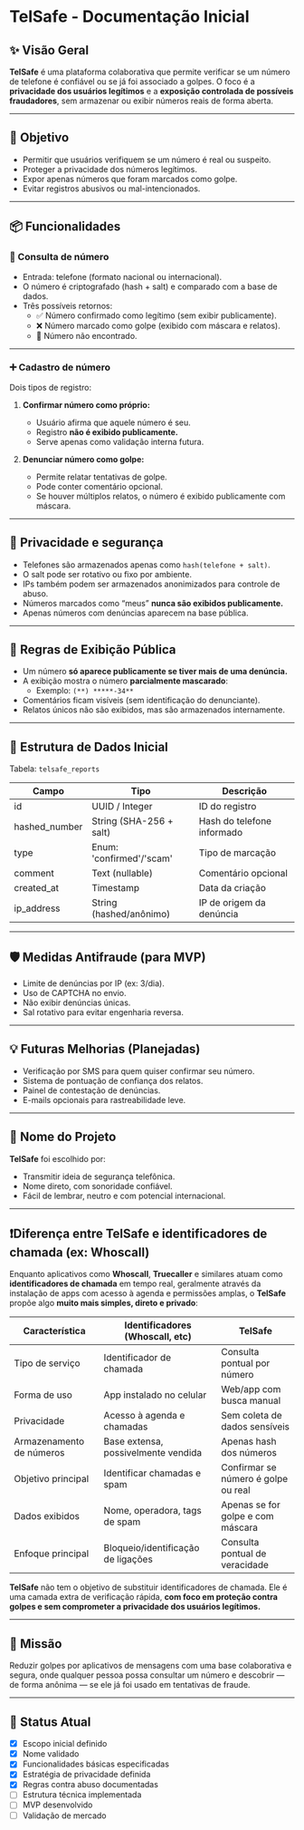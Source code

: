 
# TelSafe - Documentação Inicial

## ✨ Visão Geral

**TelSafe** é uma plataforma colaborativa que permite verificar se um número de telefone é confiável ou se já foi associado a golpes. O foco é a **privacidade dos usuários legítimos** e a **exposição controlada de possíveis fraudadores**, sem armazenar ou exibir números reais de forma aberta.

---

## 🎯 Objetivo

- Permitir que usuários verifiquem se um número é real ou suspeito.
- Proteger a privacidade dos números legítimos.
- Expor apenas números que foram marcados como golpe.
- Evitar registros abusivos ou mal-intencionados.

---

## 📦 Funcionalidades

### 🔎 Consulta de número

- Entrada: telefone (formato nacional ou internacional).
- O número é criptografado (hash + salt) e comparado com a base de dados.
- Três possíveis retornos:
  - ✅ Número confirmado como legítimo (sem exibir publicamente).
  - ❌ Número marcado como golpe (exibido com máscara e relatos).
  - 🚫 Número não encontrado.

---

### ➕ Cadastro de número

Dois tipos de registro:

1. **Confirmar número como próprio:**
   - Usuário afirma que aquele número é seu.
   - Registro **não é exibido publicamente.**
   - Serve apenas como validação interna futura.

2. **Denunciar número como golpe:**
   - Permite relatar tentativas de golpe.
   - Pode conter comentário opcional.
   - Se houver múltiplos relatos, o número é exibido publicamente com máscara.

---

## 🔐 Privacidade e segurança

- Telefones são armazenados apenas como `hash(telefone + salt)`.
- O salt pode ser rotativo ou fixo por ambiente.
- IPs também podem ser armazenados anonimizados para controle de abuso.
- Números marcados como “meus” **nunca são exibidos publicamente.**
- Apenas números com denúncias aparecem na base pública.

---

## 🧠 Regras de Exibição Pública

- Um número **só aparece publicamente se tiver mais de uma denúncia.**
- A exibição mostra o número **parcialmente mascarado**:
  - Exemplo: `(**) *****-34**`
- Comentários ficam visíveis (sem identificação do denunciante).
- Relatos únicos não são exibidos, mas são armazenados internamente.

---

## 📁 Estrutura de Dados Inicial

Tabela: `telsafe_reports`

| Campo         | Tipo                      | Descrição                             |
|---------------|---------------------------|----------------------------------------|
| id            | UUID / Integer            | ID do registro                        |
| hashed_number | String (SHA-256 + salt)   | Hash do telefone informado            |
| type          | Enum: 'confirmed'/'scam'  | Tipo de marcação                      |
| comment       | Text (nullable)           | Comentário opcional                   |
| created_at    | Timestamp                 | Data da criação                       |
| ip_address    | String (hashed/anônimo)   | IP de origem da denúncia              |

---

## 🛡️ Medidas Antifraude (para MVP)

- Limite de denúncias por IP (ex: 3/dia).
- Uso de CAPTCHA no envio.
- Não exibir denúncias únicas.
- Sal rotativo para evitar engenharia reversa.

---

## 💡 Futuras Melhorias (Planejadas)

- Verificação por SMS para quem quiser confirmar seu número.
- Sistema de pontuação de confiança dos relatos.
- Painel de contestação de denúncias.
- E-mails opcionais para rastreabilidade leve.

---

## 📛 Nome do Projeto

**TelSafe** foi escolhido por:
- Transmitir ideia de segurança telefônica.
- Nome direto, com sonoridade confiável.
- Fácil de lembrar, neutro e com potencial internacional.

---

## ❗️Diferença entre TelSafe e identificadores de chamada (ex: Whoscall)

Enquanto aplicativos como **Whoscall**, **Truecaller** e similares atuam como **identificadores de chamada** em tempo real, geralmente através da instalação de apps com acesso à agenda e permissões amplas, o **TelSafe** propõe algo **muito mais simples, direto e privado**:

| Característica                         | Identificadores (Whoscall, etc)    | TelSafe                                |
|----------------------------------------|-------------------------------------|-----------------------------------------|
| Tipo de serviço                        | Identificador de chamada            | Consulta pontual por número             |
| Forma de uso                           | App instalado no celular            | Web/app com busca manual                |
| Privacidade                            | Acesso à agenda e chamadas          | Sem coleta de dados sensíveis           |
| Armazenamento de números               | Base extensa, possivelmente vendida | Apenas hash dos números                 |
| Objetivo principal                     | Identificar chamadas e spam         | Confirmar se número é golpe ou real     |
| Dados exibidos                         | Nome, operadora, tags de spam       | Apenas se for golpe e com máscara       |
| Enfoque principal                      | Bloqueio/identificação de ligações  | Consulta pontual de veracidade          |

**TelSafe** não tem o objetivo de substituir identificadores de chamada. Ele é uma camada extra de verificação rápida, **com foco em proteção contra golpes e sem comprometer a privacidade dos usuários legítimos.**

---

## 🧭 Missão

Reduzir golpes por aplicativos de mensagens com uma base colaborativa e segura, onde qualquer pessoa possa consultar um número e descobrir — de forma anônima — se ele já foi usado em tentativas de fraude.

---

## 📌 Status Atual

- [x] Escopo inicial definido
- [x] Nome validado
- [x] Funcionalidades básicas especificadas
- [x] Estratégia de privacidade definida
- [x] Regras contra abuso documentadas
- [ ] Estrutura técnica implementada
- [ ] MVP desenvolvido
- [ ] Validação de mercado
